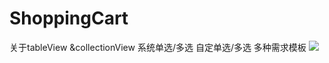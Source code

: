 # ShoppingCart
关于tableView &collectionView 系统单选/多选 自定单选/多选 多种需求模板
![ ](http://chuantu.biz/t5/53/1490752415x2890173704.gif)
